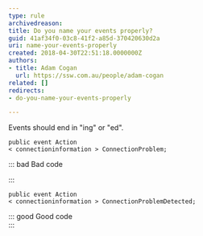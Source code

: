 ```yaml
---
type: rule
archivedreason: 
title: Do you name your events properly?
guid: 41af34f0-03c8-41f2-a85d-370420630d2a
uri: name-your-events-properly
created: 2018-04-30T22:51:18.0000000Z
authors:
- title: Adam Cogan
  url: https://ssw.com.au/people/adam-cogan
related: []
redirects:
- do-you-name-your-events-properly

---
```


Events should end in "ing" or "ed".


<!--endintro-->



```
public event Action
< connectioninformation > ConnectionProblem;
```




::: bad
Bad code

:::



```
public event Action
< connectioninformation > ConnectionProblemDetected;
```




::: good
Good code  
:::
